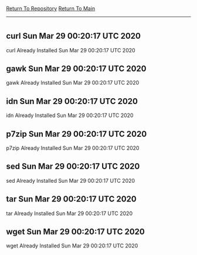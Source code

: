[Return To Repository](https://github.com/deathbybandaid/piholeparser/)
[Return To Main](https://github.com/deathbybandaid/piholeparser/blob/master/RecentRunLogs/Mainlog.md)
____________________________________
# 
## curl Sun Mar 29 00:20:17 UTC 2020
curl Already Installed Sun Mar 29 00:20:17 UTC 2020
## gawk Sun Mar 29 00:20:17 UTC 2020
gawk Already Installed Sun Mar 29 00:20:17 UTC 2020
## idn Sun Mar 29 00:20:17 UTC 2020
idn Already Installed Sun Mar 29 00:20:17 UTC 2020
## p7zip Sun Mar 29 00:20:17 UTC 2020
p7zip Already Installed Sun Mar 29 00:20:17 UTC 2020
## sed Sun Mar 29 00:20:17 UTC 2020
sed Already Installed Sun Mar 29 00:20:17 UTC 2020
## tar Sun Mar 29 00:20:17 UTC 2020
tar Already Installed Sun Mar 29 00:20:17 UTC 2020
## wget Sun Mar 29 00:20:17 UTC 2020
wget Already Installed Sun Mar 29 00:20:17 UTC 2020
